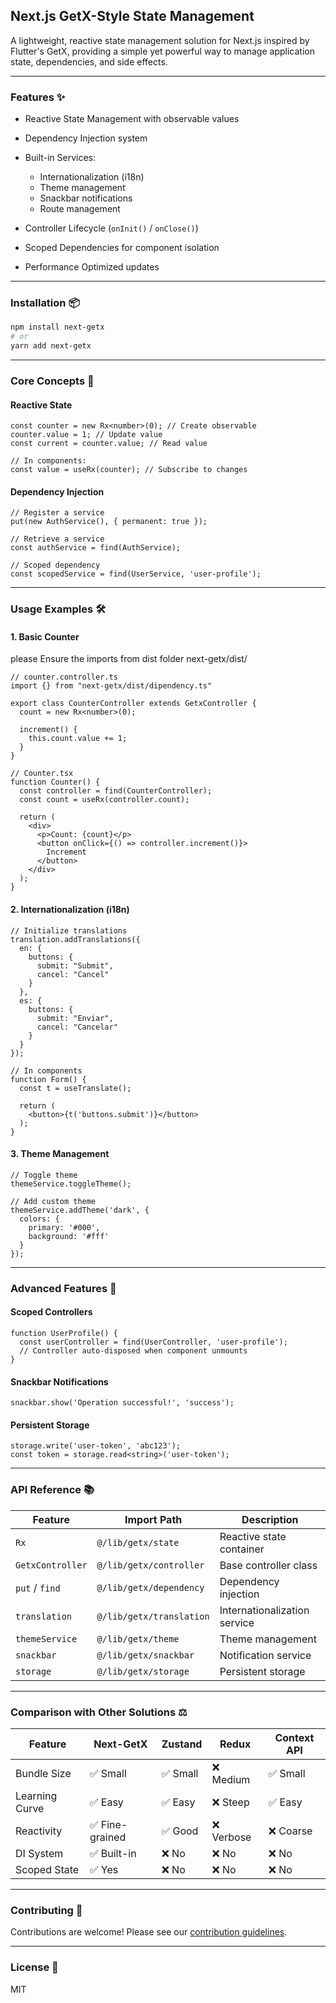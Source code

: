 ## Next.js GetX-Style State Management

A lightweight, reactive state management solution for Next.js inspired by Flutter's GetX, providing a simple yet powerful way to manage application state, dependencies, and side effects.

---

### Features ✨

* Reactive State Management with observable values
* Dependency Injection system
* Built-in Services:

  * Internationalization (i18n)
  * Theme management
  * Snackbar notifications
  * Route management
* Controller Lifecycle (`onInit()` / `onClose()`)
* Scoped Dependencies for component isolation
* Performance Optimized updates

---

### Installation 📦

```bash
npm install next-getx
# or
yarn add next-getx
```

---

### Core Concepts 🧠

#### Reactive State

```tsx
const counter = new Rx<number>(0); // Create observable
counter.value = 1; // Update value
const current = counter.value; // Read value

// In components:
const value = useRx(counter); // Subscribe to changes
```

#### Dependency Injection

```tsx
// Register a service
put(new AuthService(), { permanent: true });

// Retrieve a service
const authService = find(AuthService);

// Scoped dependency
const scopedService = find(UserService, 'user-profile');
```

---

### Usage Examples 🛠️

#### 1. Basic Counter
please Ensure the imports from dist folder
next-getx/dist/
```tsx
// counter.controller.ts
import {} from "next-getx/dist/dipendency.ts"

export class CounterController extends GetxController {
  count = new Rx<number>(0);

  increment() {
    this.count.value += 1;
  }
}

// Counter.tsx
function Counter() {
  const controller = find(CounterController);
  const count = useRx(controller.count);

  return (
    <div>
      <p>Count: {count}</p>
      <button onClick={() => controller.increment()}>
        Increment
      </button>
    </div>
  );
}
```

#### 2. Internationalization (i18n)

```tsx
// Initialize translations
translation.addTranslations({
  en: {
    buttons: {
      submit: "Submit",
      cancel: "Cancel"
    }
  },
  es: {
    buttons: {
      submit: "Enviar",
      cancel: "Cancelar"
    }
  }
});

// In components
function Form() {
  const t = useTranslate();
  
  return (
    <button>{t('buttons.submit')}</button>
  );
}
```

#### 3. Theme Management

```tsx
// Toggle theme
themeService.toggleTheme();

// Add custom theme
themeService.addTheme('dark', {
  colors: {
    primary: '#000',
    background: '#fff'
  }
});
```

---

### Advanced Features 🚀

#### Scoped Controllers

```tsx
function UserProfile() {
  const userController = find(UserController, 'user-profile');
  // Controller auto-disposed when component unmounts
}
```

#### Snackbar Notifications

```tsx
snackbar.show('Operation successful!', 'success');
```

#### Persistent Storage

```tsx
storage.write('user-token', 'abc123');
const token = storage.read<string>('user-token');
```

---

### API Reference 📚

| Feature          | Import Path              | Description                  |
| ---------------- | ------------------------ | ---------------------------- |
| `Rx`             | `@/lib/getx/state`       | Reactive state container     |
| `GetxController` | `@/lib/getx/controller`  | Base controller class        |
| `put` / `find`   | `@/lib/getx/dependency`  | Dependency injection         |
| `translation`    | `@/lib/getx/translation` | Internationalization service |
| `themeService`   | `@/lib/getx/theme`       | Theme management             |
| `snackbar`       | `@/lib/getx/snackbar`    | Notification service         |
| `storage`        | `@/lib/getx/storage`     | Persistent storage           |

---

### Comparison with Other Solutions ⚖️

| Feature        | Next-GetX      | Zustand | Redux     | Context API |
| -------------- | -------------- | ------- | --------- | ----------- |
| Bundle Size    | ✅ Small        | ✅ Small | ❌ Medium  | ✅ Small     |
| Learning Curve | ✅ Easy         | ✅ Easy  | ❌ Steep   | ✅ Easy      |
| Reactivity     | ✅ Fine-grained | ✅ Good  | ❌ Verbose | ❌ Coarse    |
| DI System      | ✅ Built-in     | ❌ No    | ❌ No      | ❌ No        |
| Scoped State   | ✅ Yes          | ❌ No    | ❌ No      | ❌ No        |

---

### Contributing 🤝

Contributions are welcome! Please see our [contribution guidelines](https://github.com/riad804/getx-npm).

---

### License 📄

MIT
